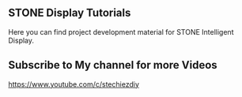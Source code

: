 ## STONE Display Tutorials
Here you can find project development material for STONE Intelligent Display.

## Subscribe to My channel for more Videos
https://www.youtube.com/c/stechiezdiy
